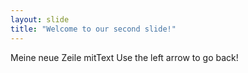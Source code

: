 ```yaml
---
layout: slide
title: "Welcome to our second slide!"
---
```

Meine neue Zeile mitText
Use the left arrow to go back!
